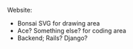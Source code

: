 Website:
- Bonsai SVG for drawing area
- Ace? Something else? for coding area
- Backend; Rails? Django?
